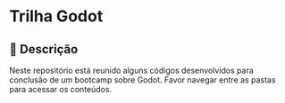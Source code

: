 # Trilha Godot

## 📒 Descrição
Neste repositório está reunido alguns códigos desenvolvidos para conclusão de um bootcamp sobre Godot. 
Favor navegar entre as pastas para acessar os conteúdos.
